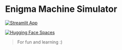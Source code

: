 # Enigma Machine Simulator

[![Streamlit App](https://static.streamlit.io/badges/streamlit_badge_black_white.svg)](https://enigma.streamlit.app/)

[![Hugging Face Spaces](https://huggingface.co/datasets/huggingface/badges/raw/main/open-in-hf-spaces-sm-dark.svg)](https://huggingface.co/spaces/azizalto/enigma-machine-simulator)

> For fun and learning :)